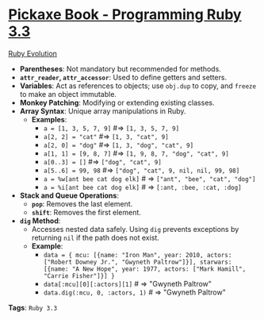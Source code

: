 # [Pickaxe Book - Programming Ruby 3.3](https://learning.oreilly.com/library/view/programming-ruby-3-3/9798888650684/)

[Ruby Evolution](https://rubyreferences.github.io/rubychanges/evolution.html)


- **Parentheses**: Not mandatory but recommended for methods.
- **`attr_reader`, `attr_accessor`**: Used to define getters and setters.
- **Variables**: Act as references to objects; use `obj.dup` to copy, and `freeze` to make an object immutable.
- **Monkey Patching**: Modifying or extending existing classes.
- **Array Syntax**: Unique array manipulations in Ruby.
  - **Examples**:
    - `a = [1, 3, 5, 7, 9]` #=> `[1, 3, 5, 7, 9]`
    - `a[2, 2] = "cat"` #=> `[1, 3, "cat", 9]`
    - `a[2, 0] = "dog"` #=> `[1, 3, "dog", "cat", 9]`
    - `a[1, 1] = [9, 8, 7]` #=> `[1, 9, 8, 7, "dog", "cat", 9]`
    - `a[0..3] = []` #=> `["dog", "cat", 9]`
    - `a[5..6] = 99, 98` #=> `["dog", "cat", 9, nil, nil, 99, 98]`
    - `a = %w[ant bee cat dog elk]` # => `["ant", "bee", "cat", "dog"]`
    - `a = %i[ant bee cat dog elk]` # => `[:ant, :bee, :cat, :dog]`
- **Stack and Queue Operations**:
  - **`pop`**: Removes the last element.
  - **`shift`**: Removes the first element.
- **`dig` Method**:
  - Accesses nested data safely. Using `dig` prevents exceptions by returning `nil` if the path does not exist.
  - **Example**:
    - `data = { mcu: [{name: "Iron Man", year: 2010, actors: ["Robert Downey Jr.", "Gwyneth Paltrow"]}], starwars: [{name: "A New Hope", year: 1977, actors: ["Mark Hamill", "Carrie Fisher"]}] }`
    - `data[:mcu][0][:actors][1]` # => "Gwyneth Paltrow"
    - `data.dig(:mcu, 0, :actors, 1)` # => "Gwyneth Paltrow"

**Tags**: `Ruby 3.3`
